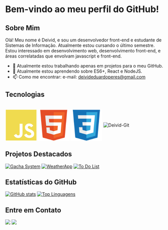 # Bem-vindo ao meu perfil do GitHub!

## Sobre Mim
Olá! Meu nome é Deivid, e sou um desenvolvedor front-end e estudante de Sistemas de Informação. Atualmente estou cursando o último semestre. Estou interessado em desenvolvimento web, desenvolvimento front-end, e áreas correlatadas que envolvam javascript e front-end. 

- 🔭 Atualmente estou trabalhando apenas em projetos para o meu GitHub.
- 🌱 Atualmente estou aprendendo sobre ES6+, React e NodeJS.
- 📫 Como me encontrar: e-mail: deivideduardoperes@gmail.com

## Tecnologias
  <div style="display: inline_block"><br>
  <img align="center" alt="Deivid-Js" height="100" width="100" src="https://raw.githubusercontent.com/devicons/devicon/master/icons/javascript/javascript-plain.svg">
  <img align="center" alt="Deivid-HTML" height="100" width="100" src="https://raw.githubusercontent.com/devicons/devicon/master/icons/html5/html5-original.svg">
  <img align="center" alt="Deivid-CSS" height="100" width="100" src="https://raw.githubusercontent.com/devicons/devicon/master/icons/css3/css3-original.svg">
  <img align="center" alt="Deivid-Git" height="100" width="100" 
    src="https://cdn.jsdelivr.net/gh/devicons/devicon/icons/git/git-original.svg">
</div>

## Projetos Destacados
[![Gacha System](https://github-readme-stats.vercel.app/api/pin/?username=deivid01&repo=GachaSystem&theme=tokyonight)](https://github.com/deivid01/GachaSystem)
[![WeatherApp](https://github-readme-stats.vercel.app/api/pin/?username=deivid01&repo=WeatherApp&theme=tokyonight)](https://github.com/deivid01/WeatherApp)
[![To Do List](https://github-readme-stats.vercel.app/api/pin/?username=deivid01&repo=ToDoList&theme=tokyonight)](https://github.com/deivid01/ToDoList)

## Estatísticas do GitHub
[![GitHub stats](https://github-readme-stats.vercel.app/api?username=deivid01&show_icons=true&theme=tokyonight)](https://github.com/deivid01/github-readme-stats)
[![Top Linguagens](https://github-readme-stats.vercel.app/api/top-langs/?username=deivid01&layout=compact&theme=tokyonight&card_width=470px)](https://github.com/deivid01/github-readme-stats)

## Entre em Contato

<div> 
  <a href = "mailto:deivideduardoperes@gmail.com"><img src="https://img.shields.io/badge/-Gmail-%23333?style=for-the-badge&logo=gmail&logoColor=white" target="_blank"></a>
  <a href="https://www.linkedin.com/in/deivid-rodrigues-5169001a1/" target="_blank"><img src="https://img.shields.io/badge/-LinkedIn-%230077B5?style=for-the-badge&logo=linkedin&logoColor=white" target="_blank"></a> 
  
</div>
